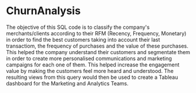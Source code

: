 # ChurnAnalysis

The objective of this SQL code is to classify the company's merchants/clients according to their RFM (Recency, Frequency, Monetary) in order to find the best customers taking into account their last transactiom, the frequency of purchases and the value of these purchases.
This helped the company understand their customers and segmentate them in order to create more personalised communications and marketing campaigns for each one of them. This helped increase the engagement value by making the customers feel more heard and understood.
The resulting views from this query would then be used to create a Tableau dashboard for the Marketing and Analytics Teams.
